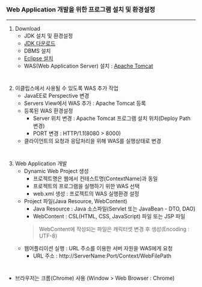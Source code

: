 ### Web Application 개발을 위한 프로그램 설치 및 환경설정

---

1. Download
    - JDK 설치 및 환경설정
    - [JDK 다운로드](https://www.oracle.com)
    - DBMS 설치
    - [Eclipse 설치](https://www.eclipse.org)
    - WAS(Web Application Server) 설치 : [Apache Tomcat](https://tomcat.apache.org)

#

2. 이클립스에서 사용될 수 있도록 WAS 추가 작업
    - JavaEE로 Perspective 변경
    - Servers View에서 WAS 추가 : Apache Tomcat 등록
    - 등록된 WAS 환경설정
      - Server 위치 변경 : Apache Tomcat 프로그램 설치 위치(Deploy Path 변경)
      - PORT 변경 : HTTP/1.1(8080 > 8000)
    - 클라이언트의 요청과 응답처리을 위해 WAS를 실행상태로 변경


#


3. Web Application 개발
    - Dynamic Web Project 생성
      - 프로젝트명은 웹에서 컨테스트명(ContextName)과 동일
      - 프로젝트의 프로그램을 실행하기 위한 WAS 선택    
      - web.xml 생성 : 프로젝트의 WAS 실행환경 설정
    - Project 파일(Java Resource, WebContent)
      - Java Resource : Java 소스파일(Servlet 또는 JavaBean - DTO, DAO)
      - WebContent : CSL(HTML, CSS, JavaScript) 파일 또는 JSP 파일 
      > WebContent에 작성되는 파일은 캐릭터셋 변경 후 생성(Encoding : UTF-8)
    - 웹어플리이션 실행 : URL 주소를 이용한 서버 자원을 WAS에게 요청 
      - URL 주소 : http://ServerName:Port/Context/WebFilePath


#

- 브라우저는 크롬(Chrome) 사용 (Window > Web Browser : Chrome)
